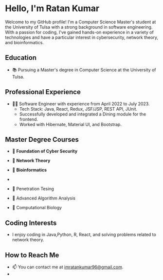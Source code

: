 # Hello, I'm Ratan Kumar

Welcome to my GitHub profile! I'm a Computer Science Master's student at the University of Tulsa with a strong background in software engineering. With a passion for coding, I've gained hands-on experience in a variety of technologies and have a particular interest in cybersecurity, network theory, and bioinformatics.

## Education

- 📚 Pursuing a Master's degree in Computer Science at the University of Tulsa.

## Professional Experience

- 👨‍💻 Software Engineer with experience from April 2022 to July 2023.
  - Tech Stack: Java, React, Redux, JSF/JSP, REST API, JUnit.
  - Successfully developed and integrated a Dining module for the frontend.
  - Worked with Hibernate, Material UI, and Bootstrap.

## Master Degree Courses

- 📖 **Foundation of Cyber Security**
  
- 📖 **Network Theory**

- 📖 **Bioinformatics**
- 
- 📖 Penetration Tesing

- 📖 Advanced Algorithm Analysis

- 📖 Computational Biology


## Coding Interests

- I enjoy coding in Java,Python, R, React, and solving problems related to network theory.

## How to Reach Me

- 📫 You can contact me at [imratankumar96@gmail.com](mailto:imratankumar96@gmail.com).
-
